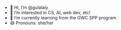 - 👋 Hi, I’m @gulalaiy
- 👀 I’m interested in CS, AI, web dev, etc!
- 🌱 I’m currently learning from the GWC SPP program
- 😄 Pronouns: she/her



<!---
gulalaiy/gulalaiy is a ✨ special ✨ repository because its `README.md` (this file) appears on your GitHub profile.
You can click the Preview link to take a look at your changes.
--->
